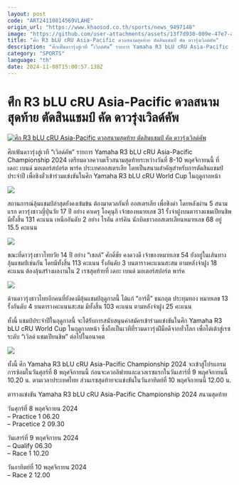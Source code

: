 ```yaml
---
layout: post
code: "ART24110814569VLAHE"
origin_url: "https://www.khaosod.co.th/sports/news_9497148"
image: "https://github.com/user-attachments/assets/13f7d930-009e-47e7-a87e-f8aa343ba967"
title: "ศึก R3 bLU cRU Asia-Pacific ดวลสนามสุดท้าย ตัดสินแชมป์ คัด ดาวรุ่งเวิลด์คัพ"
description: "ศึกเฟ้นดาวรุ่งสู่เวที “เวิลด์คัพ” รายการ Yamaha R3 bLU cRU Asia-Pacific Championship 2024 เตรียมดวลความเร็วสนามสุดท้ายระหว่างวันที่ 8-10 พฤศ"
category: "SPORTS"
language: "th"
date: 2024-11-08T15:00:57.138Z
---
```


# ศึก R3 bLU cRU Asia-Pacific ดวลสนามสุดท้าย ตัดสินแชมป์ คัด ดาวรุ่งเวิลด์คัพ

[![ศึก R3 bLU cRU Asia-Pacific ดวลสนามสุดท้าย ตัดสินแชมป์ คัด ดาวรุ่งเวิลด์คัพ](https://www.khaosod.co.th/wpapp/uploads/2024/11/S__9634154-scaled.jpg "ศึก R3 bLU cRU Asia-Pacific ดวลสนามสุดท้าย ตัดสินแชมป์ คัด ดาวรุ่งเวิลด์คัพ")](https://www.khaosod.co.th/wpapp/uploads/2024/11/S__9634154-scaled.jpg)

ศึกเฟ้นดาวรุ่งสู่เวที “เวิลด์คัพ” รายการ Yamaha R3 bLU cRU Asia-Pacific Championship 2024 เตรียมดวลความเร็วสนามสุดท้ายระหว่างวันที่ 8-10 พฤศจิกายนนี้ ที่ เดอะ เบนด์ มอเตอร์สปอร์ต พาร์ค ประเทศออสเตรเลีย โดยเป็นสนามสำคัญสำหรับการตัดสินแชมป์ประจำปี เพื่อชิงตั๋วเข้าร่วมแข่งขันในศึก Yamaha R3 bLU cRU World Cup ในฤดูกาลหน้า

[![](https://www.khaosod.co.th/wpapp/uploads/2024/11/S__9634161_0-696x392.jpg)](https://www.khaosod.co.th/wpapp/uploads/2024/11/S__9634161_0-scaled.jpg)

สถานการณ์ลุ้นแชมป์ล่าสุดยังคงเข้มข้น ต้องมาดวลกันที่ ออสเตรเลีย เพื่อชิงดำ โดยหลังผ่าน 5 สนามแรก ดาวรุ่งชาวญี่ปุ่นวัย 17 ปี อย่าง คาเครุ โอคุนุกิ เจ้าของหมายเลข 31 รั้งจ่าฝูงบนตารางแชมเปียนชิพ มีทั้งสิ้น 131 คะแนน เหนืออันดับ 2 อย่าง ไรอัน ลาร์คิน นักบิดชาวออสเตรเลียนหมายเลข 68 อยู่ 15.5 คะแนน

[![](https://www.khaosod.co.th/wpapp/uploads/2024/11/S__9634157_0-696x392.jpg)](https://www.khaosod.co.th/wpapp/uploads/2024/11/S__9634157_0-scaled.jpg)

ขณะที่ดาวรุ่งชาวไทยวัย 14 ปี อย่าง “เชลล์” ศักดิ์ชัย คงดวงดี เจ้าของหมายเลข 54 ยังอยู่ในเส้นทางลุ้นแชมป์เช่นกัน โดยมีทั้งสิ้น 113 คะแนน รั้งอันดับ 3 บนตารางคะแนนสะสม ตามหลังจ่าฝูง 18 คะแนน ต้องลุ้นสร้างผลงานใน 2 เรซสุดท้ายที่ เดอะ เบนด์ มอเตอร์สปอร์ต พาร์ค

[![](https://www.khaosod.co.th/wpapp/uploads/2024/11/S__9634155_0-696x392.jpg)](https://www.khaosod.co.th/wpapp/uploads/2024/11/S__9634155_0-scaled.jpg)

ด้านดาวรุ่งชาวไทยอีกคนที่ยังคงมีลุ้นแชมป์ฤดูกาลนี้ ได้แก่ “อาร์ตี้” ธนกฤต ประทุมทอง หมายเลข 13 รั้งอันดับ 4 บนตารางคะแนนสะสม มีทั้งสิ้น 103 คะแนน ตามหลังจ่าฝูง 25 คะแนน

ทั้งนี้ แชมป์ประจำปีในฤดูกาลนี้ จะได้รับการสนับสนุนค่าสมัครเข้าร่วมแข่งขันในศึก Yamaha R3 bLU cRU World Cup ในฤดูกาลหน้า ซึ่งถือเป็นเวทีที่รวมดาวรุ่งฝีมือดีจากทั่วโลก เพื่อไต่เต้าสู่เรซระดับ “เวิลด์ แชมเปียนชิพ” ต่อไปในอนาคต

[![](https://www.khaosod.co.th/wpapp/uploads/2024/11/S__9634159_0-696x392.jpg)](https://www.khaosod.co.th/wpapp/uploads/2024/11/S__9634159_0-scaled.jpg)

ทั้งนี้ ศึก Yamaha R3 bLU cRU Asia-Pacific Championship 2024 จะเข้าสู่โปรแกรมการซ้อมในวันศุกร์ที่ 8 พฤศจิกายนนี้ ก่อนจะควอลิฟายและดวลเรซแรกในวันเสาร์ที่ 9 พฤศจิกายนนี้ 10.20 น. ตามเวลาประเทศไทย ส่วนเรซสุดท้ายจะแข่งขันในวันอาทิตย์ที่ 10 พฤศจิกายนนี้ 12.00 น.

ตารางแข่งขัน Yamaha R3 bLU cRU Asia-Pacific Championship 2024 สนามสุดท้าย

วันศุกร์ที่ 8 พฤศจิกายน 2024  
– Practice 1 06.20  
– Pracetice 2 09.30

วันเสาร์ที่ 9 พฤศจิกายน 2024  
– Qualify 06.30  
– Race 1 10.20

วันอาทิตย์ที่ 10 พฤศจิกายน 2024  
– Race 2 12.00

